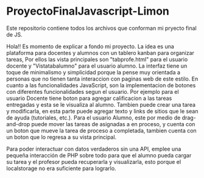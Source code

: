 # ProyectoFinalJavascript-Limon
Este repositorio contiene todos los archivos que conforman mi pryecto final de JS. 

Hola!! 
Es momento de explicar a fondo mi proyecto. 
La idea es una plataforma para docentes y alumnos con un tablero kanban para organizar tareas, Por ellos las vista principales son "tabprofe.html" para el usuario docente y "Vistatabalumno" para el usuario alumno. 
La interfaz tiene un toque de minimalismo y simplicidad porque la pense muy orientada a personas que no tienen tanta interaccion con paginas web de este estilo. 
En cuanto a las funcionalidades JavaScript, son la implementacion de botones con diferentes funcionalidades segun el usuario. 
Por ejemplo para el usuario Docente tiene boton para agregar calificacion a las tareas entregadas y esta se le visualiza al alumno. Tambien puede crear una tarea y modificarla, en esta parte puede agregar texto y links de sitios que le sean de ayuda (tutoriales, etc.). 
Para el usuario Alumno, este por medio de drag-and-drop puede mover las tareas de asignadas a en proceso, y cuenta con un boton que mueve la tarea de proceso a completada, tambien cuenta con un boton que lo regresa a su vista principal. 

Para poder interactuar con datos verdaderos sin una API, emplee una pequeña interacción de PHP sobre todo para que el alumno pueda cargar su tarea y el profesor pueda recuperarla y visualizarla, esto porque el localstorage no era suficiente para lograrlo. 


